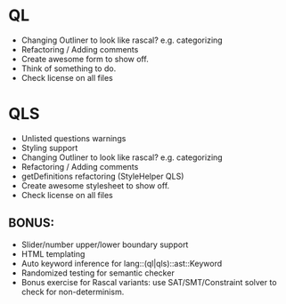 # QL
* Changing Outliner to look like rascal? e.g. categorizing
* Refactoring / Adding comments
* Create awesome form to show off.
* Think of something to do.
* Check license on all files

# QLS
* Unlisted questions warnings
* Styling support
* Changing Outliner to look like rascal? e.g. categorizing 
* Refactoring / Adding comments
* getDefinitions refactoring (StyleHelper QLS)
* Create awesome stylesheet to show off.
* Check license on all files

## BONUS:
* Slider/number upper/lower boundary support
* HTML templating
* Auto keyword inference for lang::(ql|qls)::ast::Keyword
* Randomized testing for semantic checker
* Bonus exercise for Rascal variants: use SAT/SMT/Constraint solver to check for non-determinism.

